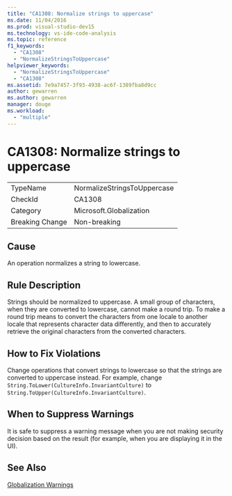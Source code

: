 ```yaml
---
title: "CA1308: Normalize strings to uppercase"
ms.date: 11/04/2016
ms.prod: visual-studio-dev15
ms.technology: vs-ide-code-analysis
ms.topic: reference
f1_keywords:
  - "CA1308"
  - "NormalizeStringsToUppercase"
helpviewer_keywords:
  - "NormalizeStringsToUppercase"
  - "CA1308"
ms.assetid: 7e9a7457-3f93-4938-ac6f-1389fba8d9cc
author: gewarren
ms.author: gewarren
manager: douge
ms.workload:
  - "multiple"
---
```

# CA1308: Normalize strings to uppercase
|||
|-|-|
|TypeName|NormalizeStringsToUppercase|
|CheckId|CA1308|
|Category|Microsoft.Globalization|
|Breaking Change|Non-breaking|

## Cause
 An operation normalizes a string to lowercase.

## Rule Description
 Strings should be normalized to uppercase. A small group of characters, when they are converted to lowercase, cannot make a round trip. To make a round trip means to convert the characters from one locale to another locale that represents character data differently, and then to accurately retrieve the original characters from the converted characters.

## How to Fix Violations
 Change operations that convert strings to lowercase so that the strings are converted to uppercase instead. For example, change `String.ToLower(CultureInfo.InvariantCulture)` to `String.ToUpper(CultureInfo.InvariantCulture)`.

## When to Suppress Warnings
 It is safe to suppress a warning message when you are not making security decision based on the result (for example, when you are displaying it in the UI).

## See Also
 [Globalization Warnings](../code-quality/globalization-warnings.md)
